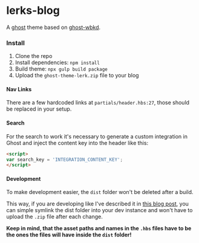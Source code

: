 # lerks-blog
A [ghost](https://ghost.org/) theme based on [ghost-wbkd](https://github.com/wbkd/ghost-wbkd).

### Install

1. Clone the repo
2. Install dependencies: `npm install`
3. Build theme: `npx gulp build package`
4. Upload the `ghost-theme-lerk.zip` file to your blog

#### Nav Links

There are a few hardcoded links at `partials/header.hbs:27`, those should be replaced in your setup.

#### Search

For the search to work it's necessary to generate a custom integration in Ghost and inject the content key into the header like this:
```html
<script>
var search_key = 'INTEGRATION_CONTENT_KEY';
</script>
```

#### Development

To make development easier, the `dist` folder won't be deleted after a build.

This way, if you are developing like I've described it in [this blog post](https://lerks.blog/developing-ghost-themes-imho/), you can simple symlink the dist folder into your dev instance and won't have to upload the `.zip` file after each change.

**Keep in mind, that the asset paths and names in the `.hbs` files have to be the ones the files will have inside the `dist` folder!**
